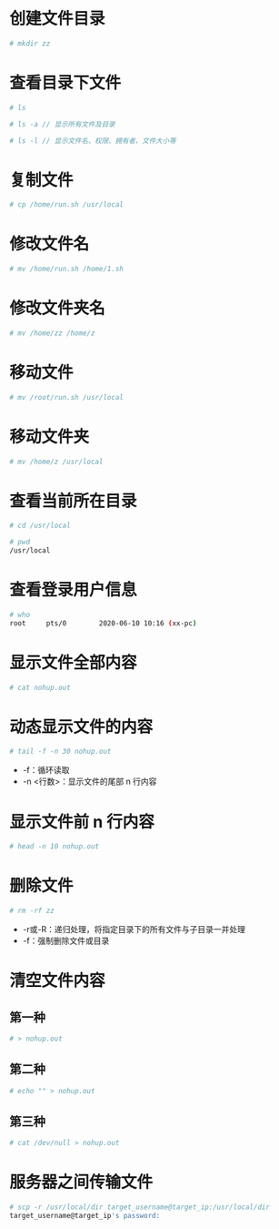 # 创建文件目录
```bash
# mkdir zz
```

# 查看目录下文件
```bash
# ls

# ls -a // 显示所有文件及目录

# ls -l // 显示文件名、权限、拥有者、文件大小等
```

# 复制文件
```bash
# cp /home/run.sh /usr/local
```

# 修改文件名
```bash
# mv /home/run.sh /home/1.sh
```

# 修改文件夹名
```bash
# mv /home/zz /home/z
```

# 移动文件
```bash
# mv /root/run.sh /usr/local
```

# 移动文件夹
```bash
# mv /home/z /usr/local
```

# 查看当前所在目录
```bash
# cd /usr/local

# pwd
/usr/local
```

# 查看登录用户信息
```bash
# who
root     pts/0        2020-06-10 10:16 (xx-pc)
```

# 显示文件全部内容
```bash
# cat nohup.out
```

# 动态显示文件的内容
```bash
# tail -f -n 30 nohup.out
```

- -f：循环读取
- -n <行数>：显示文件的尾部 n 行内容

# 显示文件前 n 行内容
```bash
# head -n 10 nohup.out
```

# 删除文件
```bash
# rm -rf zz
```

- -r或-R：递归处理，将指定目录下的所有文件与子目录一并处理
- -f：强制删除文件或目录

# 清空文件内容
## 第一种
```bash
# > nohup.out
```

## 第二种
```bash
# echo "" > nohup.out
```

## 第三种
```bash
# cat /dev/null > nohup.out
```

# 服务器之间传输文件
```bash
# scp -r /usr/local/dir target_username@target_ip:/usr/local/dir
target_username@target_ip's password:
```

